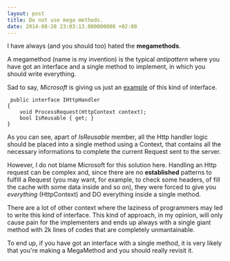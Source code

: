 ```yaml
---
layout: post
title: Do not use mega methods.
date: 2014-08-28 23:03:13.000000000 +02:00
---
```

I have always (and you should too) hated the **megamethods**.

A megamethod (name is my invention) is the typical _antipattern_ where you have got an interface and a single method to implement, in which you should write everything.

Sad to say, _Microsoft_ is giving us just an [example](http://referencesource.microsoft.com/#System.Web/xsp/system/Web/IHttpHandler.cs) of this kind of interface.


	 public interface IHttpHandler 
    {
        void ProcessRequest(HttpContext context);   
        bool IsReusable { get; }
    }

As you can see, apart of *IsReusable* member, all the Http handler logic should be placed into a single method using a Context, that contains all the necessary informations to complete the current Request sent to the server.

However, I do not blame Microsoft for this solution here. Handling an Http request can be complex and, since there are no **established** patterns to fulfill a Request (you may want, for example, to check some headers, of fill the cache with some data inside and so on), they were forced to give you _everything_ (HttpContext) and DO everything inside a single method.

There are a lot of other context where the laziness of programmers may led to write this kind of interface.
This kind of approach, in my opinion, will only cause pain for the implementers and ends up always with a single giant method with 2k lines of codes that are completely unmantainable.

To end up, if you have got an interface with a single method, it is very likely that you're making a MegaMethod and you should really revisit it.
